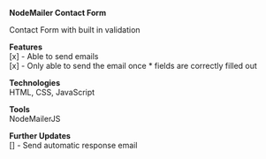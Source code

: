 **NodeMailer Contact Form**<br>

Contact Form with built in validation<br>

**Features**<br>
[x] - Able to send emails<br>
[x] - Only able to send the email once * fields are correctly filled out<br>

**Technologies**<br>
HTML, CSS, JavaScript<br>

**Tools**<br>
NodeMailerJS

**Further Updates**<br>
[] - Send automatic response email<br>
